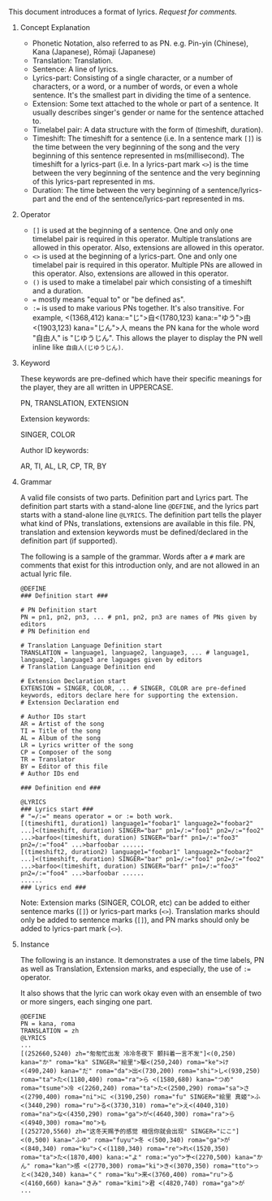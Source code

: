 This document introduces a format of lyrics. *Request for comments.*


1. Concept Explanation

    + Phonetic Notation, also referred to as PN. e.g. Pin-yin (Chinese), Kana (Japanese), Rōmaji (Japanese)
    + Translation: Translation.
    + Sentence: A line of lyrics.
    + Lyrics-part: Consisting of a single character, or a number of characters, or a word, or a number of words, or even a whole sentence. It's the smallest part in dividing the time of a sentence.
    + Extension: Some text attached to the whole or part of a sentence. It usually describes singer's gender or name for the sentence attached to.
    + Timelabel pair: A data structure with the form of (timeshift, duration).
    + Timeshift: The timeshift for a sentence (i.e. In a sentence mark `[]`) is the time between the very beginning of the song and the very beginning of this sentence represented in ms(millisecond). The timeshift for a lyrics-part (i.e. In a lyrics-part mark `<>`) is the time between the very beginning of the sentence and the very beginning of this lyrics-part represented in ms.
    + Duration: The time between the very beginning of a sentence/lyrics-part and the end of the sentence/lyrics-part represented in ms.

2. Operator

    + `[]` is used at the beginning of a sentence. One and only one timelabel pair is required in this operator. Multiple translations are allowed in this operator. Also, extensions are allowed in this operator.
    + `<>` is used at the beginning of a lyrics-part. One and only one timelabel pair is required in this operator. Multiple PNs are allowed in this operator.  Also, extensions are allowed in this operator.
    + `()` is used to make a timelabel pair which consisting of a timeshift and a duration.
    + `=` mostly means "equal to" or "be defined as".
    + `:=` is used to make various PNs together. It's also transitive. For example, <(1368,412) kana:="じ">自<(1780,123) kana:="ゆう">由<(1903,123) kana="じん">人 means the PN kana for the whole word "自由人" is "じゆうじん". This allows the player to display the PN well inline like `自由人(じゆうじん)`.

3. Keyword

    These keywords are pre-defined which have their specific meanings for the player, they are all written in UPPERCASE.
    
    PN, TRANSLATION, EXTENSION
    
    Extension keywords:
     
    SINGER, COLOR
     
    Author ID keywords:
     
    AR, TI, AL, LR, CP, TR, BY

4. Grammar
    
    A valid file consists of two parts. Definition part and Lyrics part. The definition part starts with a stand-alone line `@DEFINE`, and the lyrics part starts with a stand-alone line `@LYRICS`. The definition part tells the player what kind of PNs, translations, extensions are available in this file. PN, translation and extension keywords must be defined/declared in the definition part (if supported). 
        
    The following is a sample of the grammar. Words after a `#` mark are comments that exist for this introduction only, and are not allowed in an actual lyric file.  
    ```
    @DEFINE
    ### Definition start ###
    
    # PN Definition start
    PN = pn1, pn2, pn3, ... # pn1, pn2, pn3 are names of PNs given by editors
    # PN Definition end
    
    # Translation Language Definition start
    TRANSLATION = language1, language2, language3, ... # language1, language2, language3 are laguages given by editors
    # Translation Language Definition end
    
    # Extension Declaration start
    EXTENSION = SINGER, COLOR, ... # SINGER, COLOR are pre-defined keywords, editors declare here for supporting the extension.
    # Extension Declaration end
    
    # Author IDs start
    AR = Artist of the song
    TI = Title of the song
    AL = Album of the song
    LR = Lyrics writter of the song
    CP = Composer of the song
    TR = Translator
    BY = Editor of this file
    # Author IDs end
    
    ### Definition end ###
    
    @LYRICS
    ### Lyrics start ###
    # "=/:=" means operator = or := both work.
    [(timeshift1, duration1) language1="foobar1" language2="foobar2" ...]<(timeshift, duration) SINGER="bar" pn1=/:="foo1" pn2=/:="foo2" ...>barfoo<(timeshift, duration) SINGER="barf" pn1=/:="foo3" pn2=/:="foo4" ...>barfoobar ......
    [(timeshift2, duration2) language1="foobar1" language2="foobar2" ...]<(timeshift, duration) SINGER="bar" pn1=/:="foo1" pn2=/:="foo2" ...>barfoo<(timeshift, duration) SINGER="barf" pn1=/:="foo3" pn2=/:="foo4" ...>barfoobar ......
    ......
    ### Lyrics end ###
    ```
    
    Note: Extension marks (SINGER, COLOR, etc) can be added to either sentence marks (`[]`) or lyrics-part marks (`<>`). Translation marks should only be added to sentence marks (`[]`), and PN marks should only be added to lyrics-part mark (`<>`).
    
5. Instance

    The following is an instance. It demonstrates a use of the time labels, PN as well as Translation, Extension marks, and especially, the use of `:=` operator.
    
    It also shows that the lyric can work okay even with an ensemble of two or more singers, each singing one part.

    ```
    @DEFINE
    PN = kana, roma
    TRANSLATION = zh
    @LYRICS
    ...
    [(252660,5240) zh="匆匆忙出发 冷冷冬夜下 颤抖着一言不发"]<(0,250) kana="か" roma="ka" SINGER="絵里">駆<(250,240) roma="ke">け<(490,240) kana="だ" roma="da">出<(730,200) roma="shi">し<(930,250) roma="ta">た<(1180,400) roma="ra">ら <(1580,680) kana="つめ" roma="tsume">冷 <(2260,240) roma="ta">た<(2500,290) roma="sa">さ<(2790,400) roma="ni">に <(3190,250) roma="fu" SINGER="絵里 真姬">ふ<(3440,290) roma="ru">る<(3730,310) roma="e">え<(4040,310) roma="na">な<(4350,290) roma="ga">が<(4640,300) roma="ra">ら<(4940,300) roma="mo">も
    [(252720,5560) zh="这冬天赐予的感觉 相信你就会出现" SINGER="にこ"]<(0,500) kana="ふゆ" roma="fuyu">冬 <(500,340) roma="ga">が<(840,340) roma="ku">く<(1180,340) roma="re">れ<(1520,350) roma="ta">た<(1870,400) kana:="よ" roma:="yo">予<(2270,500) kana="かん" roma="kan">感 <(2770,300) roma="ki">き<(3070,350) roma="tto">っと<(3420,340) kana="く" roma="ku">来<(3760,400) roma="ru">る<(4160,660) kana="きみ" roma="kimi">君 <(4820,740) roma="ga">が
    ...
    ```